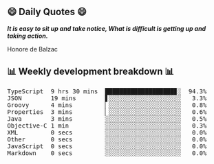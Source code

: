 ## 😄 Daily Quotes 😄

_**It is easy to sit up and take notice, What is difficult is getting up and taking action.**_

Honore de Balzac



## 📊 Weekly development breakdown 📊

<pre>TypeScript  9 hrs 30 mins  ███████████████████▊░  94.3%
JSON        19 mins        ▋░░░░░░░░░░░░░░░░░░░░   3.3%
Groovy      4 mins         ▏░░░░░░░░░░░░░░░░░░░░   0.8%
Properties  3 mins         ▏░░░░░░░░░░░░░░░░░░░░   0.6%
Java        3 mins         ░░░░░░░░░░░░░░░░░░░░░   0.5%
Objective-C 1 min          ░░░░░░░░░░░░░░░░░░░░░   0.3%
XML         0 secs         ░░░░░░░░░░░░░░░░░░░░░   0.0%
Other       0 secs         ░░░░░░░░░░░░░░░░░░░░░   0.0%
JavaScript  0 secs         ░░░░░░░░░░░░░░░░░░░░░   0.0%
Markdown    0 secs         ░░░░░░░░░░░░░░░░░░░░░   0.0%</pre>